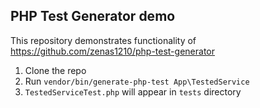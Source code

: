 ## PHP Test Generator demo

This repository demonstrates functionality of https://github.com/zenas1210/php-test-generator

1. Clone the repo
2. Run `vendor/bin/generate-php-test App\TestedService` 
3. `TestedServiceTest.php` will appear in `tests` directory
